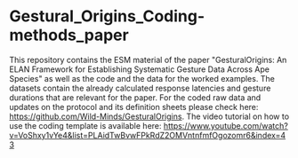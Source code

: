 # Gestural_Origins_Coding-methods_paper

This repository contains the ESM material of the paper "GesturalOrigins: An ELAN Framework for Establishing Systematic Gesture Data Across Ape Species" as well as the code and the data for the worked examples. The datasets contain the already calculated response latencies and gesture durations that are relevant for the paper. For the coded raw data and updates on the protocol and its definition sheets please check here: https://github.com/Wild-Minds/GesturalOrigins. The video tutorial on how to use the coding template is available here: https://www.youtube.com/watch?v=VoShxy1vYe4&list=PLAidTwBvwFPkRdZ2OMVntnfmfOgozomr6&index=43
